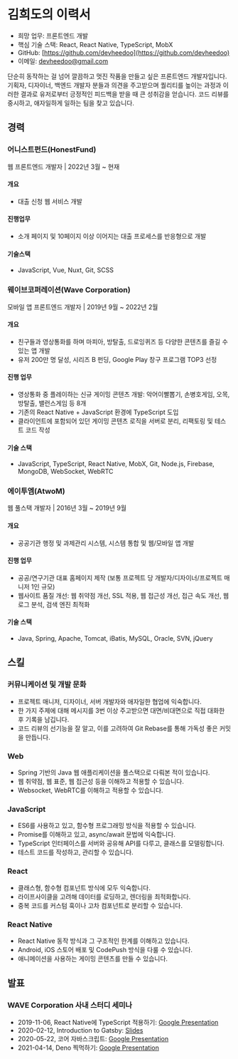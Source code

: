 # 김희도의 이력서

- 희망 업무: 프론트엔드 개발
- 핵심 기술 스택: React, React Native, TypeScript, MobX
- GitHub: [https://github.com/devheedoo](https://github.com/devheedoo)
- 이메일: devheedoo@gmail.com

단순히 동작하는 걸 넘어 깔끔하고 멋진 작품을 만들고 싶은 프론트엔드 개발자입니다.
기획자, 디자이너, 백엔드 개발자 분들과 의견을 주고받으며 퀄리티를 높이는 과정과
이러한 결과로 유저로부터 긍정적인 피드백을 받을 때 큰 성취감을 얻습니다.
코드 리뷰를 중시하고, 애자일하게 일하는 팀을 찾고 있습니다.

## 경력

### 어니스트펀드(HonestFund)

웹 프론트엔드 개발자 | 2022년 3월 ~ 현재

#### 개요

- 대출 신청 웹 서비스 개발

#### 진행업무

- 소개 페이지 및 10페이지 이상 이어지는 대출 프로세스를 반응형으로 개발

#### 기술스택

- JavaScript, Vue, Nuxt, Git, SCSS

### 웨이브코퍼레이션(Wave Corporation)

모바일 앱 프론트엔드 개발자 | 2019년 9월 ~ 2022년 2월

#### 개요

- 친구들과 영상통화를 하며 마피아, 방탈출, 드로잉퀴즈 등 다양한 콘텐츠를 즐길 수 있는 앱 개발
- 유저 200만 명 달성, 시리즈 B 펀딩, Google Play 창구 프로그램 TOP3 선정

#### 진행 업무

- 영상통화 중 플레이하는 신규 게이밍 콘텐츠 개발: 악어이빨뽑기, 손병호게임, 오목, 방탈출, 밸런스게임 등 8개
- 기존의 React Native + JavaScript 환경에 TypeScript 도입
- 클라이언트에 포함되어 있던 게이밍 콘텐츠 로직을 서버로 분리, 리팩토링 및 테스트 코드 작성

#### 기술 스택

- JavaScript, TypeScript, React Native, MobX, Git, Node.js, Firebase, MongoDB, WebSocket, WebRTC

### 에이투엠(AtwoM)

웹 풀스택 개발자 | 2016년 3월 ~ 2019년 9월

#### 개요

- 공공기관 행정 및 과제관리 시스템, 시스템 통합 및 웹/모바일 앱 개발

#### 진행 업무

- 공공/연구기관 대표 홈페이지 제작 (보통 프로젝트 당 개발자/디자이너/프로젝트 매니저 1인 규모)
- 웹사이트 품질 개선: 웹 취약점 개선, SSL 적용, 웹 접근성 개선, 접근 속도 개선, 웹로그 분석, 검색 엔진 최적화

#### 기술 스택

- Java, Spring, Apache, Tomcat, iBatis, MySQL, Oracle, SVN, jQuery

## 스킬

### 커뮤니케이션 및 개발 문화

- 프로젝트 매니저, 디자이너, 서버 개발자와 애자일한 협업에 익숙합니다.
- 한 가지 주제에 대해 메시지를 3번 이상 주고받으면 대면/비대면으로 직접 대화한 후 기록을 남깁니다.
- 코드 리뷰의 선기능을 잘 알고, 이를 고려하여 Git Rebase를 통해 가독성 좋은 커밋을 만듭니다.

### Web

- Spring 기반의 Java 웹 애플리케이션을 풀스택으로 다뤄본 적이 있습니다.
- 웹 취약점, 웹 표준, 웹 접근성 등을 이해하고 적용할 수 있습니다.
- Websocket, WebRTC를 이해하고 적용할 수 있습니다.

### JavaScript

- ES6를 사용하고 있고, 함수형 프로그래밍 방식을 적용할 수 있습니다.
- Promise를 이해하고 있고, async/await 문법에 익숙합니다.
- TypeScript 인터페이스를 서버와 공유해 API를 다루고, 클래스를 모델링합니다.
- 테스트 코드를 작성하고, 관리할 수 있습니다.

### React

- 클래스형, 함수형 컴포넌트 방식에 모두 익숙합니다.
- 라이프사이클을 고려해 데이터를 로딩하고, 렌더링을 최적화합니다.
- 중복 코드를 커스텀 훅이나 고차 컴포넌트로 분리할 수 있습니다.

### React Native

- React Native 동작 방식과 그 구조적인 한계를 이해하고 있습니다.
- Android, iOS 스토어 배포 및 CodePush 방식을 다룰 수 있습니다.
- 애니메이션을 사용하는 게이밍 콘텐츠를 만들 수 있습니다.

## 발표

### WAVE Corporation 사내 스터디 세미나

- 2019-11-06, React Native에 TypeScript 적용하기: [Google Presentation](https://docs.google.com/presentation/d/1Buv1qk6WbooltljdqjkjoG8Gu0hn8FMl/edit?usp=sharing&ouid=104506562216827919165&rtpof=true&sd=true)
- 2020-02-12, Introduction to Gatsby: [Slides](https://slides.com/devheedoo/introduction-to-gatsby)
- 2020-05-22, 코어 자바스크립트: [Google Presentation](https://docs.google.com/presentation/d/1BQRP_C7yOTf3-O4pKewsQgF6vRa1LvMEJEGrb0hh4XE/edit?usp=sharing)
- 2021-04-14, Deno 찍먹하기: [Google Presentation](https://docs.google.com/presentation/d/1sHTwAnX9JJQ1i0aKmW1Mu7pNNGvApOe1/edit?usp=sharing&ouid=104506562216827919165&rtpof=true&sd=true)
